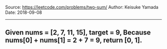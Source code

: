 Source: https://leetcode.com/problems/two-sum/
Author: Keisuke Yamada
Date: 2018-09-08

----------------------------------------
Given nums = [2, 7, 11, 15], target = 9,
Because nums[0] + nums[1] = 2 + 7 = 9,
return [0, 1].
----------------------------------------
